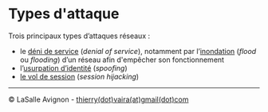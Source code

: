 # Types d'attaque

Trois principaux types d’attaques réseaux :

- le [déni de service](denial-of-service.md) (_denial of service_), notamment par l’[inondation](floodind.md) (_flood_ ou _flooding_) d’un réseau afin d'empêcher son fonctionnement
- l’[usurpation d’identité](spoofing.md) (_spoofing_)
- [le vol de session](session-hijacking.md) (_session hijacking_)

---
©️ LaSalle Avignon - [thierry(dot)vaira(at)gmail(dot)com](thierry.vaira@gmail.com)
